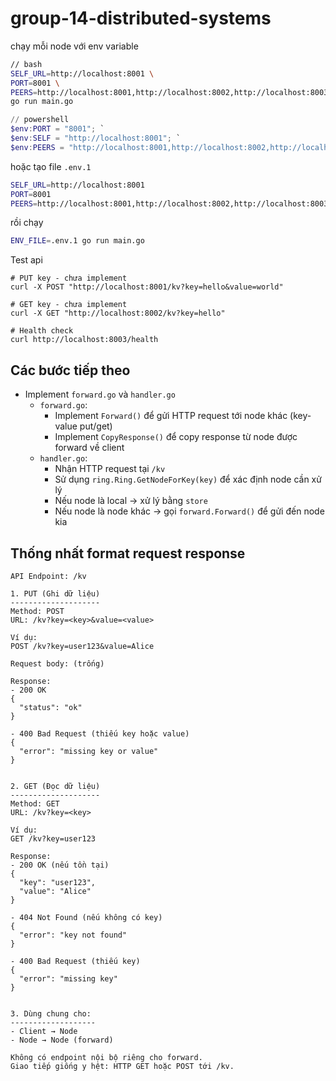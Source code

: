 # group-14-distributed-systems


chạy mỗi node với env variable


```bash
// bash
SELF_URL=http://localhost:8001 \
PORT=8001 \
PEERS=http://localhost:8001,http://localhost:8002,http://localhost:8003 \
go run main.go
```

```powershell
// powershell
$env:PORT = "8001"; `
$env:SELF = "http://localhost:8001"; `
$env:PEERS = "http://localhost:8001,http://localhost:8002,http://localhost:8003"; `
```




hoặc tạo file `.env.1`


```bash
SELF_URL=http://localhost:8001
PORT=8001
PEERS=http://localhost:8001,http://localhost:8002,http://localhost:8003
```

rồi chạy 
```bash
ENV_FILE=.env.1 go run main.go
```

Test api

```curl
# PUT key - chưa implement
curl -X POST "http://localhost:8001/kv?key=hello&value=world"

# GET key - chưa implement
curl -X GET "http://localhost:8002/kv?key=hello"

# Health check
curl http://localhost:8003/health
```


## Các bước tiếp theo
 - Implement `forward.go` và `handler.go`
   - `forward.go`:
     - Implement `Forward()` để gửi HTTP request tới node khác (key-value put/get)
     - Implement `CopyResponse()` để copy response từ node được forward về client
   - `handler.go`:
     - Nhận HTTP request tại `/kv`
     - Sử dụng `ring.Ring.GetNodeForKey(key)` để xác định node cần xử lý
     - Nếu node là local → xử lý bằng `store`
     - Nếu node là node khác → gọi `forward.Forward()` để gửi đến node kia

## Thống nhất format request response

```
API Endpoint: /kv

1. PUT (Ghi dữ liệu)
--------------------
Method: POST
URL: /kv?key=<key>&value=<value>

Ví dụ:
POST /kv?key=user123&value=Alice

Request body: (trống)

Response:
- 200 OK
{
  "status": "ok"
}

- 400 Bad Request (thiếu key hoặc value)
{
  "error": "missing key or value"
}


2. GET (Đọc dữ liệu)
--------------------
Method: GET
URL: /kv?key=<key>

Ví dụ:
GET /kv?key=user123

Response:
- 200 OK (nếu tồn tại)
{
  "key": "user123",
  "value": "Alice"
}

- 404 Not Found (nếu không có key)
{
  "error": "key not found"
}

- 400 Bad Request (thiếu key)
{
  "error": "missing key"
}


3. Dùng chung cho:
-------------------
- Client → Node
- Node → Node (forward)

Không có endpoint nội bộ riêng cho forward.
Giao tiếp giống y hệt: HTTP GET hoặc POST tới /kv.

```